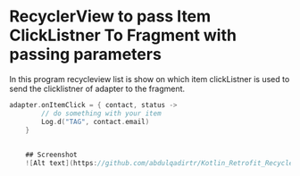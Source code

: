 # RecyclerView to pass Item ClickListner To Fragment with passing parameters

In this program recycleview list is show on which item clickListner is used to send the clicklistner of adapter to the fragment.

```kotlin
adapter.onItemClick = { contact, status ->
        // do something with your item
        Log.d("TAG", contact.email)
    }
    
    
    ## Screenshot
    ![Alt text](https://github.com/abdulqadirtr/Kotlin_Retrofit_RecyclerView/blob/master/app/src/main/res/drawable-v24/screenshot.png)

